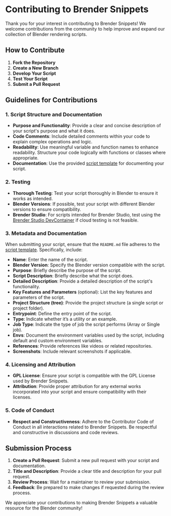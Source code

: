 # Contributing to Brender Snippets

Thank you for your interest in contributing to Brender Snippets! We welcome contributions from the community to help improve and expand our collection of Blender rendering scripts.

## How to Contribute

1. **Fork the Repository**
2. **Create a New Branch**
3. **Develop Your Script**
4. **Test Your Script**
5. **Submit a Pull Request**

## Guidelines for Contributions

### 1. Script Structure and Documentation

- **Purpose and Functionality**: Provide a clear and concise description of your script's purpose and what it does.
- **Code Comments**: Include detailed comments within your code to explain complex operations and logic.
- **Readability**: Use meaningful variable and function names to enhance readability. Structure your code logically with functions or classes where appropriate.
- **Documentation**: Use the provided [script template](../docs/script_template.md) for documenting your script.

### 2. Testing

- **Thorough Testing**: Test your script thoroughly in Blender to ensure it works as intended.
- **Blender Versions**: If possible, test your script with different Blender versions to ensure compatibility.
- **Brender Studio**: For scripts intended for Brender Studio, test using the [Brender Studio DevContainer](https://github.com/Brender-Studio/brender-studio-devcontainer) if cloud testing is not feasible.

### 3. Metadata and Documentation

When submitting your script, ensure that the `README.md` file adheres to the [script template](../docs/script_template.md). Specifically, include:

- **Name**: Enter the name of the script.
- **Blender Version**: Specify the Blender version compatible with the script.
- **Purpose**: Briefly describe the purpose of the script.
- **Script Description**: Briefly describe what the script does.
- **Detailed Description**: Provide a detailed description of the script's functionality.
- **Key Features and Parameters** (optional): List the key features and parameters of the script.
- **Project Structure (tree)**: Provide the project structure (a single script or project folder).
- **Entrypoint**: Define the entry point of the script.
- **Type**: Indicate whether it’s a utility or an example.
- **Job Type**: Indicate the type of job the script performs (Array or Single job).
- **Envs**: Document the environment variables used by the script, including default and custom environment variables.
- **References**: Provide references like videos or related repositories.
- **Screenshots**: Include relevant screenshots if applicable.

### 4. Licensing and Attribution

- **GPL License**: Ensure your script is compatible with the GPL License used by Brender Snippets.
- **Attribution**: Provide proper attribution for any external works incorporated into your script and ensure compatibility with their licenses.

### 5. Code of Conduct

- **Respect and Constructiveness**: Adhere to the Contributor Code of Conduct in all interactions related to Brender Snippets. Be respectful and constructive in discussions and code reviews.

## Submission Process

1. **Create a Pull Request**: Submit a new pull request with your script and documentation.
2. **Title and Description**: Provide a clear title and description for your pull request.
3. **Review Process**: Wait for a maintainer to review your submission.
4. **Feedback**: Be prepared to make changes if requested during the review process.

We appreciate your contributions to making Brender Snippets a valuable resource for the Blender community!
